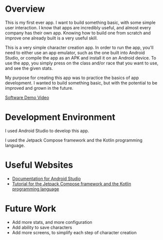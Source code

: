 # Overview

This is my first ever app. I want to build something basic, with some simple user interaction. I know that apps are incredibly useful, and almost every company has their own app. Knowing how to build one from scratch and improve one already built is a very useful skill.

This is a very simple character creation app. In order to run the app, you'll need to either use an app emulator, such as the one built into Android Studio, or compile the app as an APK and install it on an Android device. To use the app, you simply press on the class and/or race that you want to use, and see the given stats.

My purpose for creating this app was to practice the basics of app development. I wanted to build something basic, but with the potential to be improved and grown in the future.

[Software Demo Video](https://youtu.be/aC7md9f0u2s)

# Development Environment

I used Android Studio to develop this app. 

I used the Jetpack Compose framework and the Kotlin programming language. 

# Useful Websites

* [Documentation for Android Studio](https://developer.android.com/studio/intro)
* [Tutorial for the Jetpack Compose framework and the Kotlin programming language](https://developer.android.com/courses/android-basics-compose/course)

# Future Work

* Add more stats, and more configuration
* Add ability to save characters
* Add more screens, to simplify each step of character creation
